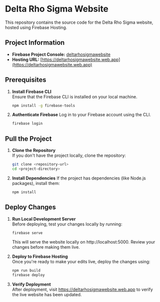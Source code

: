 # Delta Rho Sigma Website

This repository contains the source code for the Delta Rho Sigma website, hosted using Firebase Hosting.

## Project Information
- **Firebase Project Console:** [deltarhosigmawebsite](https://console.firebase.google.com/project/deltarhosigmawebsite/overview)
- **Hosting URL:** [https://deltarhosigmawebsite.web.app](https://deltarhosigmawebsite.web.app)

## Prerequisites

1. **Install Firebase CLI**  
   Ensure that the Firebase CLI is installed on your local machine.
   ```bash
   npm install -g firebase-tools
   ```

2. **Authenticate Firebase**
   Log in to your Firebase account using the CLI.
   ```bash
   firebase login
   ```

## Pull the Project

1. **Clone the Repository**  
   If you don't have the project locally, clone the repository:
   ```bash
   git clone <repository-url>
   cd <project-directory>
   ```

2. **Install Dependencies**
   If the project has dependencies (like Node.js packages), install them:
   ```bash
   npm install
   ```

## Deploy Changes

1. **Run Local Development Server**  
   Before deploying, test your changes locally by running:
   ```bash
   firebase serve
   ```
   This will serve the website locally on http://localhost:5000. Review your changes before making them live.

2. **Deploy to Firebase Hosting**  
   Once you're ready to make your edits live, deploy the changes using:
   ```bash
   npm run build
   firebase deploy
   ```

3. **Verify Deployment**  
   After deployment, visit https://deltarhosigmawebsite.web.app to verify the live website has been updated.
